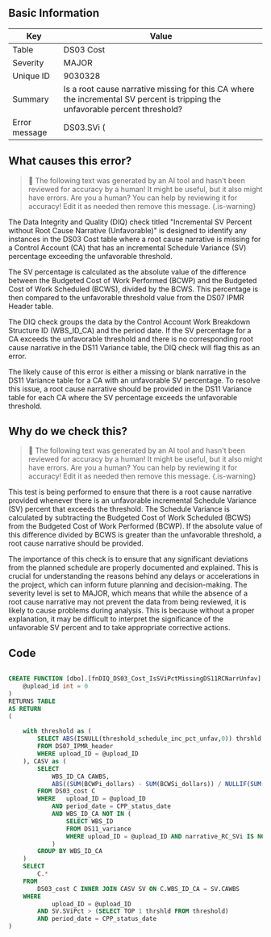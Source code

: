 ## Basic Information
| Key         | Value          |
|-------------|----------------|
| Table       | DS03 Cost |
| Severity    | MAJOR |
| Unique ID   | 9030328   |
| Summary     | Is a root cause narrative missing for this CA where the incremental SV percent is tripping the unfavorable percent threshold? |
| Error message | DS03.SVi (|(BCWPi - BCWSi) / BCWSi|) > |DS07.threshold_schedule_inc_pct_unfav| & DS11.narrative_RC_SVi is missing or blank (by DS03.WBS_ID_CA & DS11.WBS_ID). |

## What causes this error?

> :robot: The following text was generated by an AI tool and hasn't been reviewed for accuracy by a human! It might be useful, but it also might have errors. Are you a human? You can help by reviewing it for accuracy! Edit it as needed then remove this message.
{.is-warning}

The Data Integrity and Quality (DIQ) check titled "Incremental SV Percent without Root Cause Narrative (Unfavorable)" is designed to identify any instances in the DS03 Cost table where a root cause narrative is missing for a Control Account (CA) that has an incremental Schedule Variance (SV) percentage exceeding the unfavorable threshold. 

The SV percentage is calculated as the absolute value of the difference between the Budgeted Cost of Work Performed (BCWP) and the Budgeted Cost of Work Scheduled (BCWS), divided by the BCWS. This percentage is then compared to the unfavorable threshold value from the DS07 IPMR Header table.

The DIQ check groups the data by the Control Account Work Breakdown Structure ID (WBS_ID_CA) and the period date. If the SV percentage for a CA exceeds the unfavorable threshold and there is no corresponding root cause narrative in the DS11 Variance table, the DIQ check will flag this as an error.

The likely cause of this error is either a missing or blank narrative in the DS11 Variance table for a CA with an unfavorable SV percentage. To resolve this issue, a root cause narrative should be provided in the DS11 Variance table for each CA where the SV percentage exceeds the unfavorable threshold.
## Why do we check this?

> :robot: The following text was generated by an AI tool and hasn't been reviewed for accuracy by a human! It might be useful, but it also might have errors. Are you a human? You can help by reviewing it for accuracy! Edit it as needed then remove this message.
{.is-warning}

This test is being performed to ensure that there is a root cause narrative provided whenever there is an unfavorable incremental Schedule Variance (SV) percent that exceeds the threshold. The Schedule Variance is calculated by subtracting the Budgeted Cost of Work Scheduled (BCWS) from the Budgeted Cost of Work Performed (BCWP). If the absolute value of this difference divided by BCWS is greater than the unfavorable threshold, a root cause narrative should be provided.

The importance of this check is to ensure that any significant deviations from the planned schedule are properly documented and explained. This is crucial for understanding the reasons behind any delays or accelerations in the project, which can inform future planning and decision-making. The severity level is set to MAJOR, which means that while the absence of a root cause narrative may not prevent the data from being reviewed, it is likely to cause problems during analysis. This is because without a proper explanation, it may be difficult to interpret the significance of the unfavorable SV percent and to take appropriate corrective actions.
## Code

```sql

CREATE FUNCTION [dbo].[fnDIQ_DS03_Cost_IsSViPctMissingDS11RCNarrUnfav] (
	@upload_id int = 0
)
RETURNS TABLE
AS RETURN
(
	
	with threshold as (
		SELECT ABS(ISNULL(threshold_schedule_inc_pct_unfav,0)) thrshld
		FROM DS07_IPMR_header 
		WHERE upload_ID = @upload_ID
	), CASV as (
		SELECT 
			WBS_ID_CA CAWBS, 
			ABS((SUM(BCWPi_dollars) - SUM(BCWSi_dollars)) / NULLIF(SUM(BCWSi_dollars),0)) SViPct
		FROM DS03_cost C
		WHERE	upload_ID = @upload_ID
			AND period_date = CPP_status_date
			AND WBS_ID_CA NOT IN (
				SELECT WBS_ID 
				FROM DS11_variance
				WHERE upload_ID = @upload_ID AND narrative_RC_SVi IS NOT NULL
			)
		GROUP BY WBS_ID_CA
	)
	SELECT 
		C.*
	FROM
		DS03_cost C INNER JOIN CASV SV ON C.WBS_ID_CA = SV.CAWBS
	WHERE
			upload_ID = @upload_ID
		AND SV.SViPct > (SELECT TOP 1 thrshld FROM threshold)
		AND period_date = CPP_status_date
)
```
